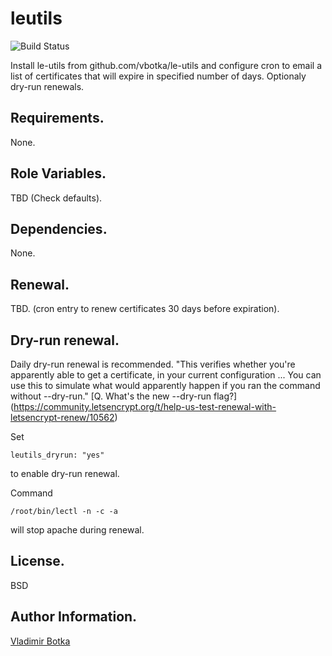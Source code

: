 leutils
=======

![Build Status](https://travis-ci.org/vbotka/ansible-leutils.svg?branch=master)

Install le-utils from github.com/vbotka/le-utils and configure cron to
email a list of certificates that will expire in specified number of
days. Optionaly dry-run renewals.


Requirements.
------------

None.


Role Variables.
--------------

TBD (Check defaults).


Dependencies.
------------

None.


Renewal.
-------

TBD. (cron entry to renew certificates 30 days before expiration).


Dry-run renewal.
---------------

Daily dry-run renewal is recommended. "This verifies whether you're
apparently able to get a certificate, in your current configuration
... You can use this to simulate what would apparently happen if you
ran the command without --dry-run."
[Q. What's the new --dry-run flag?]
(https://community.letsencrypt.org/t/help-us-test-renewal-with-letsencrypt-renew/10562)

Set
```
leutils_dryrun: "yes"
```
to enable dry-run renewal.

Command
```
/root/bin/lectl -n -c -a
```
will stop apache during renewal.


License.
-------

BSD


Author Information.
------------------

[Vladimir Botka](https://botka.link)
